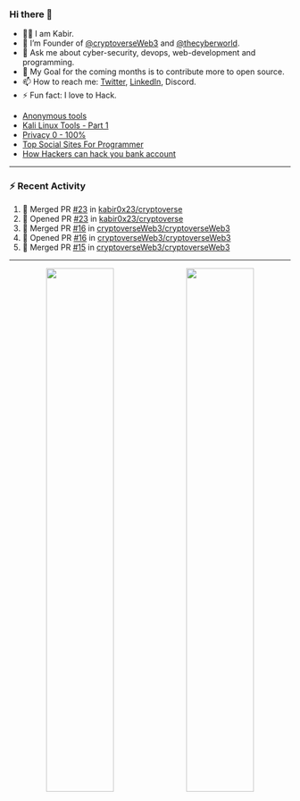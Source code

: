 ### Hi there 👋
- 👨‍💻 I am Kabir.
- 🔭 I’m Founder of [@cryptoverseWeb3](https://github.com/cryptoverseWeb3) and [@thecyberworld](https://github.com/thecyberworld). <!-- - 🌱 I’m currently learning DevOps and MERN Stack. --> 
- 💬 Ask me about cyber-security, devops, web-development and programming.
- 🥅 My Goal for the coming months is to contribute more to open source.
- 📫 How to reach me: [Twitter](https://www.twitter.com/kabir0x23), [LinkedIn](https://Linkedin.com/in/kabir0x23/), Discord.
- ⚡ Fun fact: I love to Hack.
 
<!-- --- -->
<!-- ## 🤝 Connect with me:

<a href="https://www.linkedin.com/in/kabir0x23/"><img align="left" src="images/linkedin.png" alt="Kabir | LinkedIn" width="42px"/></a>
<a href="https://twitter.com/kabir0x23"><img align="left" src="images/twitter.png" alt="Kabir | Twitter" width="42px"/></a>
<br />
<br />
 -->

<!-- --- -->

<!-- ### Latest YouTube videos -->
<!-- YOUTUBE-VIDEOS-LIST:START -->
- [Anonymous tools](https://www.youtube.com/watch?v=fBnYJR4F2Sw)
- [Kali Linux Tools - Part 1](https://www.youtube.com/watch?v=1fxlLmuOlTw)
- [Privacy 0 - 100%](https://www.youtube.com/watch?v=klimIwTRZ4g)
- [Top Social Sites For Programmer](https://www.youtube.com/watch?v=vaFFdqf4jE8)
- [How Hackers can hack you bank account](https://www.youtube.com/watch?v=ub4kcehi9o8)
<!-- YOUTUBE-VIDEOS-LIST:END -->

---

### :zap: Recent Activity
<!--START_SECTION:activity-->
1. 🎉 Merged PR [#23](https://github.com/kabir0x23/cryptoverse/pull/23) in [kabir0x23/cryptoverse](https://github.com/kabir0x23/cryptoverse)
2. 💪 Opened PR [#23](https://github.com/kabir0x23/cryptoverse/pull/23) in [kabir0x23/cryptoverse](https://github.com/kabir0x23/cryptoverse)
3. 🎉 Merged PR [#16](https://github.com/cryptoverseWeb3/cryptoverseWeb3/pull/16) in [cryptoverseWeb3/cryptoverseWeb3](https://github.com/cryptoverseWeb3/cryptoverseWeb3)
4. 💪 Opened PR [#16](https://github.com/cryptoverseWeb3/cryptoverseWeb3/pull/16) in [cryptoverseWeb3/cryptoverseWeb3](https://github.com/cryptoverseWeb3/cryptoverseWeb3)
5. 🎉 Merged PR [#15](https://github.com/cryptoverseWeb3/cryptoverseWeb3/pull/15) in [cryptoverseWeb3/cryptoverseWeb3](https://github.com/cryptoverseWeb3/cryptoverseWeb3)
<!--END_SECTION:activity-->

---

<p align="center">
  <img width="49%" src="https://github-readme-stats.vercel.app/api?username=kabir0x23&count_private=true&theme=dark&show_icons=true" />
  <img width="49%" src="https://github-readme-streak-stats.herokuapp.com/?user=kabir0x23&theme=dark&count_private=true" />
</p>

<!-- ---

<p align = "center">
 <img width="99%" src="https://activity-graph.herokuapp.com/graph?username=kabir0x23&theme=xcode">
</p>  
 -->
